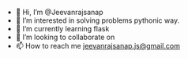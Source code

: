 - 👋 Hi, I’m @Jeevanrajsanap
- 👀 I’m interested in solving problems pythonic way.
- 🌱 I’m currently learning flask
- 💞️ I’m looking to collaborate on 
- 📫 How to reach me jeevanrajsanap.js@gmail.com

<!---
Jeevanrajsanap/Jeevanrajsanap is a ✨ special ✨ repository because its `README.md` (this file) appears on your GitHub profile.
You can click the Preview link to take a look at your changes.
--->
